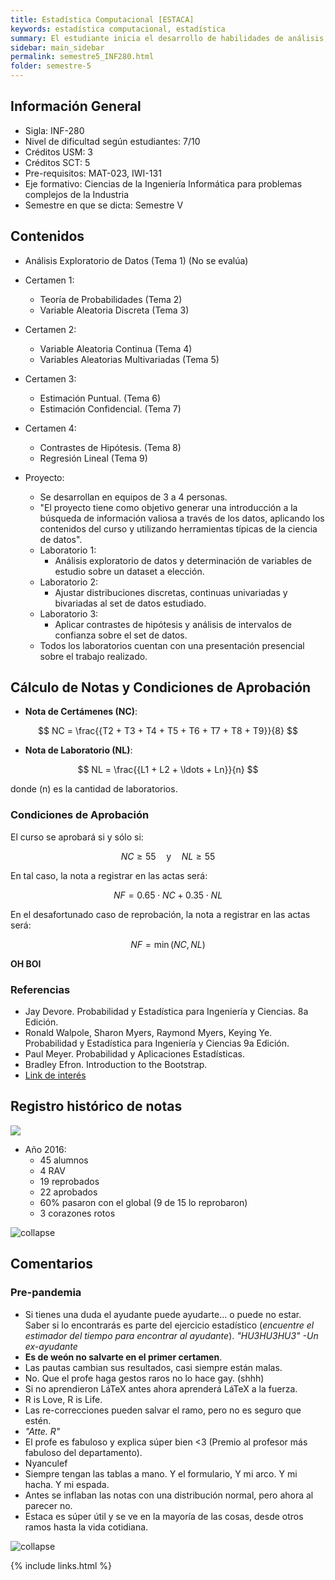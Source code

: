 ```yaml
---
title: Estadística Computacional [ESTACA]
keywords: estadística computacional, estadística
summary: El estudiante inicia el desarrollo de habilidades de análisis, interpretación y modelado de datos, aplicando métodos básicos de recolección, síntesis y descripción de grupos de datos, y los conceptos de variación e incerteza. Selecciona métodos de análisis basados en simulaciones computacionales o aproximaciones clásicas. Interpreta y comunica los resultados obtenidos del problema que dio origen al estudio.
sidebar: main_sidebar
permalink: semestre5_INF280.html
folder: semestre-5
---
```


## Información General

- Sigla: INF-280
- Nivel de dificultad según estudiantes: 7/10
- Créditos USM: 3
- Créditos SCT: 5
- Pre-requisitos: MAT-023, IWI-131
- Eje formativo: Ciencias de la Ingeniería Informática para problemas complejos de la Industria
- Semestre en que se dicta: Semestre V

## Contenidos

- Análisis Exploratorio de Datos (Tema 1) (No se evalúa)
- Certamen 1:
  - Teoría de Probabilidades (Tema 2)
  - Variable Aleatoria Discreta (Tema 3)
- Certamen 2:
  - Variable Aleatoria Continua (Tema 4)
  - Variables Aleatorias Multivariadas (Tema 5)
- Certamen 3:
  - Estimación Puntual. (Tema 6)
  - Estimación Confidencial. (Tema 7)
- Certamen 4:
  - Contrastes de Hipótesis. (Tema 8)
  - Regresión Lineal (Tema 9)

- Proyecto:
  - Se desarrollan en equipos de 3 a 4 personas.
  - "El proyecto tiene como objetivo generar una introducción a la búsqueda de información valiosa a través de los datos, aplicando los contenidos del curso y utilizando herramientas típicas de la ciencia de datos".
  - Laboratorio 1:
    - Análisis exploratorio de datos y determinación de variables de estudio sobre un dataset a elección.
  - Laboratorio 2:
    - Ajustar distribuciones discretas, continuas univariadas y bivariadas al set de datos estudiado.
  - Laboratorio 3:
    - Aplicar contrastes de hipótesis y análisis de intervalos de confianza sobre el set de datos.
  - Todos los laboratorios cuentan con una presentación presencial sobre el trabajo realizado.

## Cálculo de Notas y Condiciones de Aprobación

- **Nota de Certámenes (NC)**:

$$
NC = \frac{{T2 + T3 + T4 + T5 + T6 + T7 + T8 + T9}}{8}
$$

- **Nota de Laboratorio (NL)**:

$$
NL = \frac{{L1 + L2 + \ldots + Ln}}{n}
$$

donde \(n\) es la cantidad de laboratorios.

### Condiciones de Aprobación

El curso se aprobará si y sólo si:

$$
NC \geq 55 \quad \text{y} \quad NL \geq 55
$$

En tal caso, la nota a registrar en las actas será:

$$
NF = 0.65 \cdot NC + 0.35 \cdot NL
$$

En el desafortunado caso de reprobación, la nota a registrar en las actas será:

$$
NF = \min(NC, NL)
$$

**OH BOI**

### Referencias

- Jay Devore. Probabilidad y Estadística para Ingeniería y Ciencias. 8a Edición.
- Ronald Walpole, Sharon Myers, Raymond Myers, Keying Ye. Probabilidad y Estadística para Ingeniería y Ciencias 9a Edición.
- Paul Meyer. Probabilidad y Aplicaciones Estadísticas.
- Bradley Efron. Introduction to the Bootstrap.
- [Link de interés](http://students.brown.edu/seeing-theory/)

## Registro histórico de notas

<img id="right-img" src="{{ site.baseurl }}/images/semestre-5/grafico_torta_estaca.jpg">

- Año 2016:
  - 45 alumnos
  - 4 RAV
  - 19 reprobados
  - 22 aprobados
  - 60% pasaron con el global (9 de 15 lo reprobaron)
  - 3 corazones rotos

<img src="images/semestre-5/graficos_barra.jpg" alt="collapse" height="auto">

## Comentarios

### Pre-pandemia

- Si tienes una duda el ayudante puede ayudarte... o puede no estar. Saber si lo encontrarás es parte del ejercicio estadístico (_encuentre el estimador del tiempo para encontrar al ayudante_). _"HU3HU3HU3" -Un ex-ayudante_
- **Es de weón no salvarte en el primer certamen**.
- Las pautas cambian sus resultados, casi siempre están malas.
- No. Que el profe haga gestos raros no lo hace gay. (shhh)
- Si no aprendieron LáTeX antes ahora aprenderá LáTeX a la fuerza.
- R is Love, R is Life.
- Las re-correcciones pueden salvar el ramo, pero no es seguro que estén.
- _"Atte. R"_
- El profe es fabuloso y explica súper bien \<3 (Premio al profesor más fabuloso del departamento).
- Nyanculef
- Siempre tengan las tablas a mano. Y el formulario, Y mi arco. Y mi hacha. Y mi espada.
- Antes se inflaban las notas con una distribución normal, pero ahora al parecer no.
- Estaca es súper útil y se ve en la mayoría de las cosas, desde otros ramos hasta la vida cotidiana.

<img src="images/semestre-5/estaca_says.jpg" alt="collapse" height="auto">

{% include links.html %}
